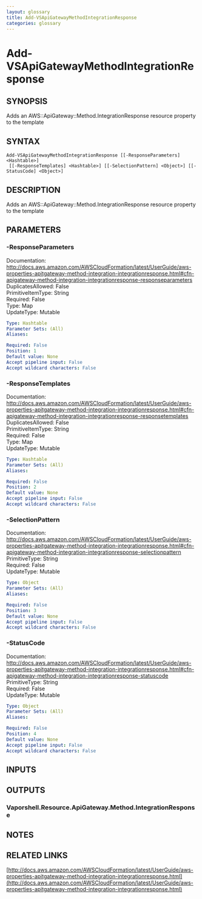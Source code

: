 ```yaml
---
layout: glossary
title: Add-VSApiGatewayMethodIntegrationResponse
categories: glossary
---
```


# Add-VSApiGatewayMethodIntegrationResponse

## SYNOPSIS
Adds an AWS::ApiGateway::Method.IntegrationResponse resource property to the template

## SYNTAX

```
Add-VSApiGatewayMethodIntegrationResponse [[-ResponseParameters] <Hashtable>]
 [[-ResponseTemplates] <Hashtable>] [[-SelectionPattern] <Object>] [[-StatusCode] <Object>]
```

## DESCRIPTION
Adds an AWS::ApiGateway::Method.IntegrationResponse resource property to the template

## PARAMETERS

### -ResponseParameters
Documentation: http://docs.aws.amazon.com/AWSCloudFormation/latest/UserGuide/aws-properties-apitgateway-method-integration-integrationresponse.html#cfn-apigateway-method-integration-integrationresponse-responseparameters    
DuplicatesAllowed: False    
PrimitiveItemType: String    
Required: False    
Type: Map    
UpdateType: Mutable

```yaml
Type: Hashtable
Parameter Sets: (All)
Aliases: 

Required: False
Position: 1
Default value: None
Accept pipeline input: False
Accept wildcard characters: False
```

### -ResponseTemplates
Documentation: http://docs.aws.amazon.com/AWSCloudFormation/latest/UserGuide/aws-properties-apitgateway-method-integration-integrationresponse.html#cfn-apigateway-method-integration-integrationresponse-responsetemplates    
DuplicatesAllowed: False    
PrimitiveItemType: String    
Required: False    
Type: Map    
UpdateType: Mutable

```yaml
Type: Hashtable
Parameter Sets: (All)
Aliases: 

Required: False
Position: 2
Default value: None
Accept pipeline input: False
Accept wildcard characters: False
```

### -SelectionPattern
Documentation: http://docs.aws.amazon.com/AWSCloudFormation/latest/UserGuide/aws-properties-apitgateway-method-integration-integrationresponse.html#cfn-apigateway-method-integration-integrationresponse-selectionpattern    
PrimitiveType: String    
Required: False    
UpdateType: Mutable

```yaml
Type: Object
Parameter Sets: (All)
Aliases: 

Required: False
Position: 3
Default value: None
Accept pipeline input: False
Accept wildcard characters: False
```

### -StatusCode
Documentation: http://docs.aws.amazon.com/AWSCloudFormation/latest/UserGuide/aws-properties-apitgateway-method-integration-integrationresponse.html#cfn-apigateway-method-integration-integrationresponse-statuscode    
PrimitiveType: String    
Required: False    
UpdateType: Mutable

```yaml
Type: Object
Parameter Sets: (All)
Aliases: 

Required: False
Position: 4
Default value: None
Accept pipeline input: False
Accept wildcard characters: False
```

## INPUTS

## OUTPUTS

### Vaporshell.Resource.ApiGateway.Method.IntegrationResponse

## NOTES

## RELATED LINKS

[http://docs.aws.amazon.com/AWSCloudFormation/latest/UserGuide/aws-properties-apitgateway-method-integration-integrationresponse.html](http://docs.aws.amazon.com/AWSCloudFormation/latest/UserGuide/aws-properties-apitgateway-method-integration-integrationresponse.html)

